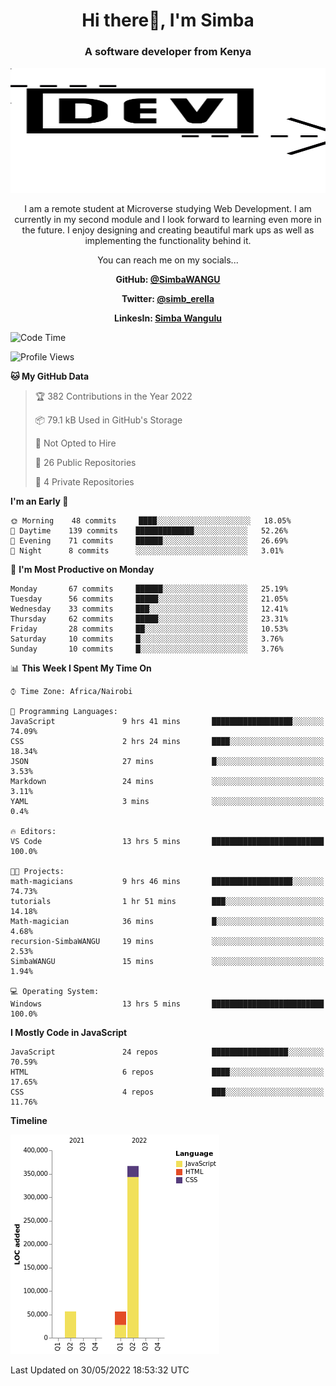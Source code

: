 
<h1 align="center"> Hi there👋, I'm Simba</h1>
<h3 align="center">A software developer from Kenya</h3>

<img src="/arrow-svgrepo-com.svg" margin="auto" width="100%" height="200px">


<p align="center">I am a remote student at Microverse studying Web Development. I am currently in my second module and I look forward to learning even more in the future. I enjoy designing and creating beautiful mark ups as well as implementing the functionality behind it.</p>

<p align="center">You can reach me on my socials... </p>

<div align="center">

__<p>  GitHub: [@SimbaWANGU](https://github.com/SimbaWANGU)__  </p>
__<p> Twitter: [@simb_erella](https://twitter.com/simb_erella)__ </p>
__<p> LinkesIn: [Simba Wangulu](https://www.linkedin.com/in/simba-wangulu/)__ </p>

</div>

<!--START_SECTION:waka-->
![Code Time](http://img.shields.io/badge/Code%20Time-67%20hrs%204%20mins-blue)

![Profile Views](http://img.shields.io/badge/Profile%20Views-0-blue)

**🐱 My GitHub Data** 

> 🏆 382 Contributions in the Year 2022
 > 
> 📦 79.1 kB Used in GitHub's Storage 
 > 
> 🚫 Not Opted to Hire
 > 
> 📜 26 Public Repositories 
 > 
> 🔑 4 Private Repositories  
 > 
**I'm an Early 🐤** 

```text
🌞 Morning    48 commits     ████░░░░░░░░░░░░░░░░░░░░░   18.05% 
🌆 Daytime    139 commits    █████████████░░░░░░░░░░░░   52.26% 
🌃 Evening    71 commits     ██████░░░░░░░░░░░░░░░░░░░   26.69% 
🌙 Night      8 commits      ░░░░░░░░░░░░░░░░░░░░░░░░░   3.01%

```
📅 **I'm Most Productive on Monday** 

```text
Monday       67 commits     ██████░░░░░░░░░░░░░░░░░░░   25.19% 
Tuesday      56 commits     █████░░░░░░░░░░░░░░░░░░░░   21.05% 
Wednesday    33 commits     ███░░░░░░░░░░░░░░░░░░░░░░   12.41% 
Thursday     62 commits     █████░░░░░░░░░░░░░░░░░░░░   23.31% 
Friday       28 commits     ██░░░░░░░░░░░░░░░░░░░░░░░   10.53% 
Saturday     10 commits     █░░░░░░░░░░░░░░░░░░░░░░░░   3.76% 
Sunday       10 commits     █░░░░░░░░░░░░░░░░░░░░░░░░   3.76%

```


📊 **This Week I Spent My Time On** 

```text
⌚︎ Time Zone: Africa/Nairobi

💬 Programming Languages: 
JavaScript               9 hrs 41 mins       ██████████████████░░░░░░░   74.09% 
CSS                      2 hrs 24 mins       ████░░░░░░░░░░░░░░░░░░░░░   18.34% 
JSON                     27 mins             █░░░░░░░░░░░░░░░░░░░░░░░░   3.53% 
Markdown                 24 mins             ░░░░░░░░░░░░░░░░░░░░░░░░░   3.11% 
YAML                     3 mins              ░░░░░░░░░░░░░░░░░░░░░░░░░   0.4%

🔥 Editors: 
VS Code                  13 hrs 5 mins       █████████████████████████   100.0%

🐱‍💻 Projects: 
math-magicians           9 hrs 46 mins       ██████████████████░░░░░░░   74.73% 
tutorials                1 hr 51 mins        ███░░░░░░░░░░░░░░░░░░░░░░   14.18% 
Math-magician            36 mins             █░░░░░░░░░░░░░░░░░░░░░░░░   4.68% 
recursion-SimbaWANGU     19 mins             ░░░░░░░░░░░░░░░░░░░░░░░░░   2.53% 
SimbaWANGU               15 mins             ░░░░░░░░░░░░░░░░░░░░░░░░░   1.94%

💻 Operating System: 
Windows                  13 hrs 5 mins       █████████████████████████   100.0%

```

**I Mostly Code in JavaScript** 

```text
JavaScript               24 repos            █████████████████░░░░░░░░   70.59% 
HTML                     6 repos             ████░░░░░░░░░░░░░░░░░░░░░   17.65% 
CSS                      4 repos             ███░░░░░░░░░░░░░░░░░░░░░░   11.76%

```


**Timeline**

![Chart not found](https://raw.githubusercontent.com/SimbaWANGU/SimbaWANGU/main/charts/bar_graph.png) 


 Last Updated on 30/05/2022 18:53:32 UTC
<!--END_SECTION:waka-->

<!--
**SimbaWANGU/SimbaWANGU** is a ✨ _special_ ✨ repository because its `README.md` (this file) appears on your GitHub profile.

Here are some ideas to get you started:

- 🔭 I’m currently working on ...
- 🌱 I’m currently learning ...
- 👯 I’m looking to collaborate on ...
- 🤔 I’m looking for help with ...
- 💬 Ask me about ...
- 📫 How to reach me: ...
- 😄 Pronouns: ...
- ⚡ Fun fact: ...
-->

